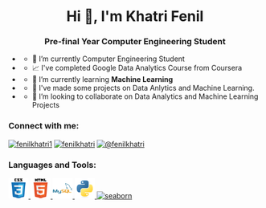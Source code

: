 
<h1 align="center">Hi 👋, I'm Khatri Fenil</h1>
<h3 align="center">Pre-final Year Computer Engineering Student</h3>
<section>
 
* - 🔭 I’m currently Computer Engineering Student
* - 📈 I've completed Google Data Analytics Course from Coursera
* - 🌱 I’m currently learning **Machine Learning** 
* - 🎯 I've made some projects on Data Anlytics and Machine Learning.
* - 👯 I’m looking to collaborate on Data Analytics and Machine Learning Projects
</section>
<h3 align="left">Connect with me:</h3>
<p align="left">
<a href="https://twitter.com/fenilkhatri1" target="blank"><img align="center" src="https://raw.githubusercontent.com/rahuldkjain/github-profile-readme-generator/master/src/images/icons/Social/twitter.svg" alt="fenilkhatri1" height="30" width="40" /></a>
<a href="https://kaggle.com/fenilkhatri" target="blank"><img align="center" src="https://raw.githubusercontent.com/rahuldkjain/github-profile-readme-generator/master/src/images/icons/Social/kaggle.svg" alt="fenilkhatri" height="30" width="40" /></a>
<a href="https://hashnode.com/@fenilkhatri" target="blank"><img align="center" src="https://raw.githubusercontent.com/rahuldkjain/github-profile-readme-generator/master/src/images/icons/Social/hashnode.svg" alt="@fenilkhatri" height="30" width="40" /></a>
</p>

<h3 align="left">Languages and Tools:</h3>
<p align="left"> <a href="https://www.w3schools.com/css/" target="_blank" rel="noreferrer"> 
<img src="https://raw.githubusercontent.com/devicons/devicon/master/icons/css3/css3-original-wordmark.svg" alt="css3" width="40" height="40"/> </a> 
<a href="https://www.w3.org/html/" target="_blank" rel="noreferrer"> <img src="https://raw.githubusercontent.com/devicons/devicon/master/icons/html5/html5-original-wordmark.svg" alt="html5" width="40" height="40"/> </a> <a href="https://www.mysql.com/" target="_blank" rel="noreferrer"> <img src="https://raw.githubusercontent.com/devicons/devicon/master/icons/mysql/mysql-original-wordmark.svg" alt="mysql" width="40" height="40"/> </a> <a href="https://www.python.org" target="_blank" rel="noreferrer"> <img src="https://raw.githubusercontent.com/devicons/devicon/master/icons/python/python-original.svg" alt="python" width="40" height="40"/> </a> <a href="https://seaborn.pydata.org/" target="_blank" rel="noreferrer"> <img src="https://seaborn.pydata.org/_images/logo-mark-lightbg.svg" alt="seaborn" width="40" height="40"/> </a> </p>
